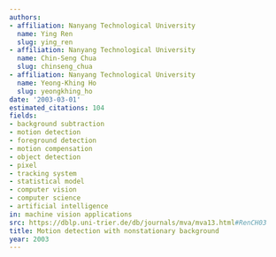 ```yaml
---
authors:
- affiliation: Nanyang Technological University
  name: Ying Ren
  slug: ying_ren
- affiliation: Nanyang Technological University
  name: Chin-Seng Chua
  slug: chinseng_chua
- affiliation: Nanyang Technological University
  name: Yeong-Khing Ho
  slug: yeongkhing_ho
date: '2003-03-01'
estimated_citations: 104
fields:
- background subtraction
- motion detection
- foreground detection
- motion compensation
- object detection
- pixel
- tracking system
- statistical model
- computer vision
- computer science
- artificial intelligence
in: machine vision applications
src: https://dblp.uni-trier.de/db/journals/mva/mva13.html#RenCH03
title: Motion detection with nonstationary background
year: 2003
---
```


